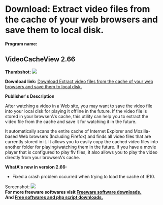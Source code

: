 # Download: Extract video files from the cache of your web browsers and save them to local disk.

**Program name:**

## VideoCacheView 2.66

  
**Thumbshot:** ![](http://www.freewarefiles.com/screenshot/videocacheview_md.gif)   
  
**Download link:** [Download Extract video files from the cache of your web browsers and save them to local disk.](http://freesoftwares.boysofts.com/VideoCacheView_program_37398.html)  
  


**Publisher's Description**  
  


After watching a video in a Web site, you may want to save the video file into your local disk for playing it offline in the future. If the video file is stored in your browserA's cache, this utility can help you to extract the video file from the cache and save it for watching it in the future. 

It automatically scans the entire cache of Internet Explorer and Mozilla-based Web browsers (Including Firefox) and finds all video files that are currently stored in it. It allows you to easily copy the cached video files into another folder for playing/watching them in the future. If you have a movie player that is configured to play flv files, it also allows you to play the video directly from your browserA's cache.

**WhatA's new in version 2.66:**

  * Fixed a crash problem occurred when trying to load the cache of IE10. 

  
  
Screenshot: ![](http://www.freewarefiles.com/screenshot/videocacheview.gif)   
**For more freeware softwares visit [Freeware software downloads.](http://freesoftwares.boysofts.com/)**   
**And [Free softwares and php script downloads.](http://www.boysofts.com/)**

